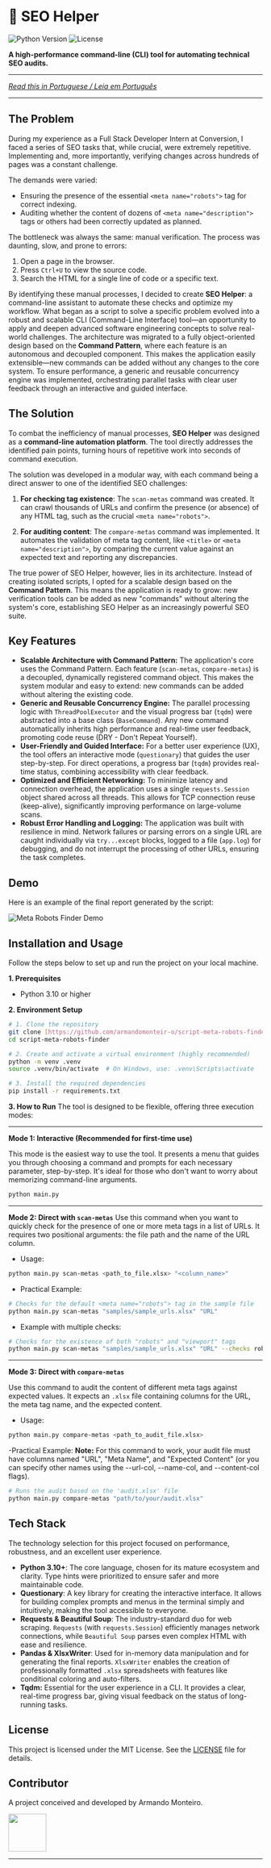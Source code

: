 # 🤖 SEO Helper

![Python Version](https://img.shields.io/badge/python-3.9+-blue.svg)
![License](https://img.shields.io/badge/license-MIT-green.svg)

**A high-performance command-line (CLI) tool for automating technical SEO audits.**

---

_[Read this in Portuguese / Leia em Português](README-PT.md)_

---

## The Problem

During my experience as a Full Stack Developer Intern at Conversion, I faced a series of SEO tasks that, while crucial, were extremely repetitive. Implementing and, more importantly, verifying changes across hundreds of pages was a constant challenge.

The demands were varied:

- Ensuring the presence of the essential `<meta name="robots">` tag for correct indexing.
- Auditing whether the content of dozens of `<meta name="description">` tags or others had been correctly updated as planned.

The bottleneck was always the same: manual verification. The process was daunting, slow, and prone to errors:

1.  Open a page in the browser.
2.  Press `Ctrl+U` to view the source code.
3.  Search the HTML for a single line of code or a specific text.

By identifying these manual processes, I decided to create **SEO Helper**: a command-line assistant to automate these checks and optimize my workflow. What began as a script to solve a specific problem evolved into a robust and scalable CLI (Command-Line Interface) tool—an opportunity to apply and deepen advanced software engineering concepts to solve real-world challenges. The architecture was migrated to a fully object-oriented design based on the **Command Pattern**, where each feature is an autonomous and decoupled component. This makes the application easily extensible—new commands can be added without any changes to the core system. To ensure performance, a generic and reusable concurrency engine was implemented, orchestrating parallel tasks with clear user feedback through an interactive and guided interface.

## The Solution

To combat the inefficiency of manual processes, **SEO Helper** was designed as a **command-line automation platform**. The tool directly addresses the identified pain points, turning hours of repetitive work into seconds of command execution.

The solution was developed in a modular way, with each command being a direct answer to one of the identified SEO challenges:

1.  **For checking tag existence**: The `scan-metas` command was created. It can crawl thousands of URLs and confirm the presence (or absence) of any HTML tag, such as the crucial `<meta name="robots">`.

2.  **For auditing content**: The `compare-metas` command was implemented. It automates the validation of meta tag content, like `<title>` or `<meta name="description">`, by comparing the current value against an expected text and reporting any discrepancies.

The true power of SEO Helper, however, lies in its architecture. Instead of creating isolated scripts, I opted for a scalable design based on the **Command Pattern**. This means the application is ready to grow: new verification tools can be added as new "commands" without altering the system's core, establishing SEO Helper as an increasingly powerful SEO suite.

## Key Features

- **Scalable Architecture with Command Pattern:** The application's core uses the Command Pattern. Each feature (`scan-metas`, `compare-metas`) is a decoupled, dynamically registered command object. This makes the system modular and easy to extend: new commands can be added without altering the existing code.
- **Generic and Reusable Concurrency Engine:** The parallel processing logic with `ThreadPoolExecutor` and the visual progress bar (`tqdm`) were abstracted into a base class (`BaseCommand`). Any new command automatically inherits high performance and real-time user feedback, promoting code reuse (DRY - Don't Repeat Yourself).
- **User-Friendly and Guided Interface:** For a better user experience (UX), the tool offers an interactive mode (`questionary`) that guides the user step-by-step. For direct operations, a progress bar (`tqdm`) provides real-time status, combining accessibility with clear feedback.
- **Optimized and Efficient Networking:** To minimize latency and connection overhead, the application uses a single `requests.Session` object shared across all threads. This allows for TCP connection reuse (keep-alive), significantly improving performance on large-volume scans.
- **Robust Error Handling and Logging:** The application was built with resilience in mind. Network failures or parsing errors on a single URL are caught individually via `try...except` blocks, logged to a file (`app.log`) for debugging, and do not interrupt the processing of other URLs, ensuring the task completes.

## Demo

Here is an example of the final report generated by the script:

![Meta Robots Finder Demo](./assets/demo-report.png)

## Installation and Usage

Follow the steps below to set up and run the project on your local machine.

**1. Prerequisites**

- Python 3.10 or higher

**2. Environment Setup**

```bash
# 1. Clone the repository
git clone [https://github.com/armandomonteir-o/script-meta-robots-finder.git](https://github.com/armandomonteir-o/script-meta-robots-finder.git)
cd script-meta-robots-finder

# 2. Create and activate a virtual environment (highly recommended)
python -m venv .venv
source .venv/bin/activate  # On Windows, use: .venv\Scripts\activate

# 3. Install the required dependencies
pip install -r requirements.txt
```

**3. How to Run**
The tool is designed to be flexible, offering three execution modes:

---

**Mode 1: Interactive (Recommended for first-time use)**

This mode is the easiest way to use the tool. It presents a menu that guides you through choosing a command and prompts for each necessary parameter, step-by-step. It's ideal for those who don't want to worry about memorizing command-line arguments.

```bash
python main.py
```

---

**Mode 2: Direct with `scan-metas`**
Use this command when you want to quickly check for the presence of one or more meta tags in a list of URLs. It requires two positional arguments: the file path and the name of the URL column.

- Usage:

```bash
python main.py scan-metas <path_to_file.xlsx> "<column_name>"
```

- Practical Example:

```bash
# Checks for the default <meta name="robots"> tag in the sample file
python main.py scan-metas "samples/sample_urls.xlsx" "URL"
```

- Example with multiple checks:

```bash
# Checks for the existence of both "robots" and "viewport" tags
python main.py scan-metas "samples/sample_urls.xlsx" "URL" --checks robots viewport
```

---

**Mode 3: Direct with `compare-metas`**

Use this command to audit the content of different meta tags against expected values. It expects an `.xlsx` file containing columns for the URL, the meta tag name, and the expected content.

- Usage:

```bash
python main.py compare-metas <path_to_audit_file.xlsx>
```

-Practical Example:
**Note:** For this command to work, your audit file must have columns named "URL", "Meta Name", and "Expected Content" (or you can specify other names using the --url-col, --name-col, and --content-col flags).

```bash
# Runs the audit based on the 'audit.xlsx' file
python main.py compare-metas "path/to/your/audit.xlsx"
```

## Tech Stack

The technology selection for this project focused on performance, robustness, and an excellent user experience.

- **Python 3.10+**: The core language, chosen for its mature ecosystem and clarity. Type hints were prioritized to ensure safer and more maintainable code.
- **Questionary**: A key library for creating the interactive interface. It allows for building complex prompts and menus in the terminal simply and intuitively, making the tool accessible to everyone.
- **Requests & Beautiful Soup**: The industry-standard duo for web scraping. `Requests` (with `requests.Session`) efficiently manages network connections, while `Beautiful Soup` parses even complex HTML with ease and resilience.
- **Pandas & XlsxWriter**: Used for in-memory data manipulation and for generating the final reports. `XlsxWriter` enables the creation of professionally formatted `.xlsx` spreadsheets with features like conditional coloring and auto-filters.
- **Tqdm:** Essential for the user experience in a CLI. It provides a clear, real-time progress bar, giving visual feedback on the status of long-running tasks.

## License

This project is licensed under the MIT License. See the [LICENSE](LICENSE) file for details.

## Contributor

A project conceived and developed by Armando Monteiro.

<a href="https://github.com/armandomonteir-o">
  <img src="https://avatars.githubusercontent.com/u/141039211?v=4" width="75" height="75">
</a>

---
